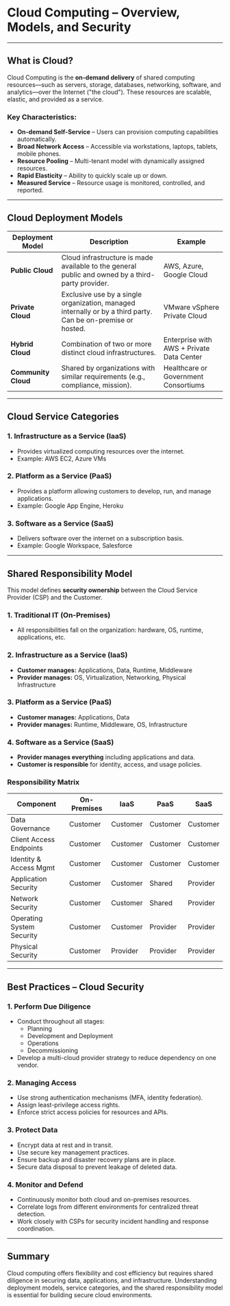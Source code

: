 # Cloud Computing – Overview, Models, and Security

---

## What is Cloud?

Cloud Computing is the **on-demand delivery** of shared computing resources—such as servers, storage, databases, networking, software, and analytics—over the Internet ("the cloud"). These resources are scalable, elastic, and provided as a service.

### Key Characteristics:
- **On-demand Self-Service** – Users can provision computing capabilities automatically.
- **Broad Network Access** – Accessible via workstations, laptops, tablets, mobile phones.
- **Resource Pooling** – Multi-tenant model with dynamically assigned resources.
- **Rapid Elasticity** – Ability to quickly scale up or down.
- **Measured Service** – Resource usage is monitored, controlled, and reported.

---

## Cloud Deployment Models

| Deployment Model | Description | Example |
|------------------|-------------|---------|
| **Public Cloud** | Cloud infrastructure is made available to the general public and owned by a third-party provider. | AWS, Azure, Google Cloud |
| **Private Cloud** | Exclusive use by a single organization, managed internally or by a third party. Can be on-premise or hosted. | VMware vSphere Private Cloud |
| **Hybrid Cloud** | Combination of two or more distinct cloud infrastructures. | Enterprise with AWS + Private Data Center |
| **Community Cloud** | Shared by organizations with similar requirements (e.g., compliance, mission). | Healthcare or Government Consortiums |

---

## Cloud Service Categories

### 1. **Infrastructure as a Service (IaaS)**
- Provides virtualized computing resources over the internet.
- Example: AWS EC2, Azure VMs

### 2. **Platform as a Service (PaaS)**
- Provides a platform allowing customers to develop, run, and manage applications.
- Example: Google App Engine, Heroku

### 3. **Software as a Service (SaaS)**
- Delivers software over the internet on a subscription basis.
- Example: Google Workspace, Salesforce

---

## Shared Responsibility Model

This model defines **security ownership** between the Cloud Service Provider (CSP) and the Customer.

### 1. **Traditional IT (On-Premises)**
- All responsibilities fall on the organization: hardware, OS, runtime, applications, etc.

### 2. **Infrastructure as a Service (IaaS)**
- **Customer manages:** Applications, Data, Runtime, Middleware
- **Provider manages:** OS, Virtualization, Networking, Physical Infrastructure

### 3. **Platform as a Service (PaaS)**
- **Customer manages:** Applications, Data
- **Provider manages:** Runtime, Middleware, OS, Infrastructure

### 4. **Software as a Service (SaaS)**
- **Provider manages everything** including applications and data.
- **Customer is responsible** for identity, access, and usage policies.

### Responsibility Matrix

| Component                   | On-Premises | IaaS     | PaaS     | SaaS     |
|----------------------------|-------------|----------|----------|----------|
| Data Governance            | Customer    | Customer | Customer | Customer |
| Client Access Endpoints    | Customer    | Customer | Customer | Customer |
| Identity & Access Mgmt     | Customer    | Customer | Customer | Customer |
| Application Security       | Customer    | Customer | Shared   | Provider |
| Network Security           | Customer    | Customer | Shared   | Provider |
| Operating System Security  | Customer    | Customer | Provider | Provider |
| Physical Security          | Customer    | Provider | Provider | Provider |

---

## Best Practices – Cloud Security

### 1. **Perform Due Diligence**
- Conduct throughout all stages:
  - Planning
  - Development and Deployment
  - Operations
  - Decommissioning
- Develop a multi-cloud provider strategy to reduce dependency on one vendor.

### 2. **Managing Access**
- Use strong authentication mechanisms (MFA, identity federation).
- Assign least-privilege access rights.
- Enforce strict access policies for resources and APIs.

### 3. **Protect Data**
- Encrypt data at rest and in transit.
- Use secure key management practices.
- Ensure backup and disaster recovery plans are in place.
- Secure data disposal to prevent leakage of deleted data.

### 4. **Monitor and Defend**
- Continuously monitor both cloud and on-premises resources.
- Correlate logs from different environments for centralized threat detection.
- Work closely with CSPs for security incident handling and response coordination.

---

## Summary

Cloud computing offers flexibility and cost efficiency but requires shared diligence in securing data, applications, and infrastructure. Understanding deployment models, service categories, and the shared responsibility model is essential for building secure cloud environments.

